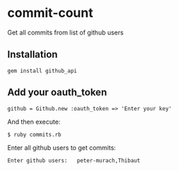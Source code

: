 # commit-count

Get all commits from list of github users

## Installation

    gem install github_api

## Add your oauth_token

    github = Github.new :oauth_token => 'Enter your key'

And then execute:

    $ ruby commits.rb

Enter all github users to get commits:

    Enter github users:   peter-murach,Thibaut
